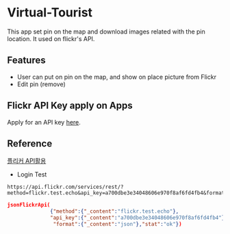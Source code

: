 # Virtual-Tourist
This app set pin on the map and download images related with the pin location.
It used on flickr's API.


## Features
- User can put on pin on the map, and show on place picture from Flickr
- Edit pin (remove)

## Flickr API Key apply on Apps
Apply for an API key [here](https://www.flickr.com/services/apps/create/apply).

## Reference 
[플리커 API활용](http://www.isquery.com/wiki/doku.php?id=flickr)

- Login Test 

```
https://api.flickr.com/services/rest/?method=flickr.test.echo&api_key=a700dbe3e34048606e970f8af6fd4fb4&format=json
```
```json
jsonFlickrApi(
              {"method":{"_content":"flickr.test.echo"},
              "api_key":{"_content":"a700dbe3e34048606e970f8af6fd4fb4"},
               "format":{"_content":"json"},"stat":"ok"})
```
